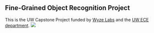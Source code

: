 ## Fine-Grained Object Recognition Project

This is the UW Capstone Project funded by [Wyze Labs](https://www.wyze.com/) and the [UW ECE department](https://www.ece.uw.edu/).
![](dog_classifier.png)
